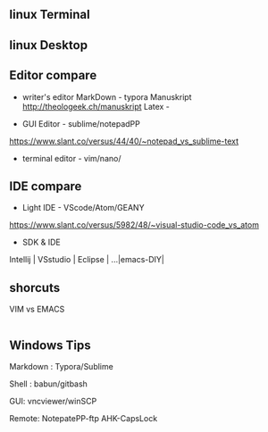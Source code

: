 ## linux Terminal


## linux Desktop



## Editor compare
- writer's editor 
MarkDown - typora
Manuskript http://theologeek.ch/manuskript
Latex - 

- GUI Editor - sublime/notepadPP 

https://www.slant.co/versus/44/40/~notepad_vs_sublime-text

- terminal editor - vim/nano/

## IDE compare
- Light IDE - VScode/Atom/GEANY

https://www.slant.co/versus/5982/48/~visual-studio-code_vs_atom

- SDK & IDE 

Intellij | VSstudio | Eclipse | ...|emacs-DIY|


## shorcuts
VIM vs EMACS
``` 

```
## Windows Tips

Markdown : Typora/Sublime

Shell : babun/gitbash

GUI: vncviewer/winSCP

Remote: NotepatePP-ftp AHK-CapsLock


